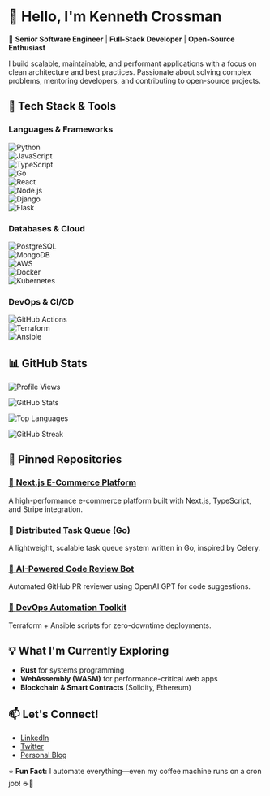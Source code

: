 # 👋 Hello, I'm Kenneth Crossman  

🚀 **Senior Software Engineer** | **Full-Stack Developer** | **Open-Source Enthusiast**  

I build scalable, maintainable, and performant applications with a focus on clean architecture and best practices. Passionate about solving complex problems, mentoring developers, and contributing to open-source projects.  

## 🔧 **Tech Stack & Tools**  

### **Languages & Frameworks**  
![Python](https://img.shields.io/badge/-Python-3776AB?logo=python&logoColor=white)  
![JavaScript](https://img.shields.io/badge/-JavaScript-F7DF1E?logo=javascript&logoColor=black)  
![TypeScript](https://img.shields.io/badge/-TypeScript-3178C6?logo=typescript&logoColor=white)  
![Go](https://img.shields.io/badge/-Go-00ADD8?logo=go&logoColor=white)  
![React](https://img.shields.io/badge/-React-61DAFB?logo=react&logoColor=black)  
![Node.js](https://img.shields.io/badge/-Node.js-339933?logo=node.js&logoColor=white)  
![Django](https://img.shields.io/badge/-Django-092E20?logo=django&logoColor=white)  
![Flask](https://img.shields.io/badge/-Flask-000000?logo=flask&logoColor=white)  

### **Databases & Cloud**  
![PostgreSQL](https://img.shields.io/badge/-PostgreSQL-4169E1?logo=postgresql&logoColor=white)  
![MongoDB](https://img.shields.io/badge/-MongoDB-47A248?logo=mongodb&logoColor=white)  
![AWS](https://img.shields.io/badge/-AWS-232F3E?logo=amazon-aws&logoColor=white)  
![Docker](https://img.shields.io/badge/-Docker-2496ED?logo=docker&logoColor=white)  
![Kubernetes](https://img.shields.io/badge/-Kubernetes-326CE5?logo=kubernetes&logoColor=white)  

### **DevOps & CI/CD**  
![GitHub Actions](https://img.shields.io/badge/-GitHub%20Actions-2088FF?logo=github-actions&logoColor=white)  
![Terraform](https://img.shields.io/badge/-Terraform-623CE4?logo=terraform&logoColor=white)  
![Ansible](https://img.shields.io/badge/-Ansible-EE0000?logo=ansible&logoColor=white)  

## 📊 **GitHub Stats**  

![Profile Views](https://komarev.com/ghpvc/?username=kennethcrossman854&color=blue&label=PROFILE+VIEWS)  

![GitHub Stats](https://github-readme-stats.vercel.app/api?username=kennethcrossman854&show_icons=true&theme=radical&hide_border=true)  

![Top Languages](https://github-readme-stats.vercel.app/api/top-langs/?username=kennethcrossman854&layout=compact&theme=radical&hide_border=true)  

![GitHub Streak](https://streak-stats.demolab.com/?user=kennethcrossman854&theme=radical&hide_border=true)  

## 🌟 **Pinned Repositories**  

### [🔗 **Next.js E-Commerce Platform**](https://github.com/kennethcrossman854/nextjs-ecommerce)  
A high-performance e-commerce platform built with Next.js, TypeScript, and Stripe integration.  

### [🔗 **Distributed Task Queue (Go)**](https://github.com/kennethcrossman854/go-task-queue)  
A lightweight, scalable task queue system written in Go, inspired by Celery.  

### [🔗 **AI-Powered Code Review Bot**](https://github.com/kennethcrossman854/code-review-bot)  
Automated GitHub PR reviewer using OpenAI GPT for code suggestions.  

### [🔗 **DevOps Automation Toolkit**](https://github.com/kennethcrossman854/devops-automation)  
Terraform + Ansible scripts for zero-downtime deployments.  

## 💡 **What I'm Currently Exploring**  
- **Rust** for systems programming  
- **WebAssembly (WASM)** for performance-critical web apps  
- **Blockchain & Smart Contracts** (Solidity, Ethereum)  

## 📫 **Let's Connect!**  
- [LinkedIn](https://linkedin.com/in/kennethcrossman854)  
- [Twitter](https://twitter.com/kennethcrossman854)  
- [Personal Blog](https://kennethcrossman.dev)  

⭐ **Fun Fact:** I automate everything—even my coffee machine runs on a cron job! ☕🤖
